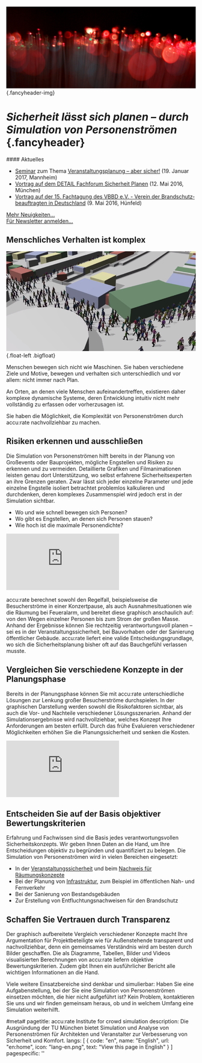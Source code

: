 ![](/img/accurate-bild-start.jpg) {.fancyheader-img}
# *Sicherheit lässt sich planen – durch Simulation von Personenströmen* {.fancyheader}

<div class="float-right newsbox border" markdown="1">
#### Aktuelles

* [Seminar](/news:2016-06-28-vortrag-workshop-siko-mannheim) zum Thema [Veranstaltungsplanung – aber sicher!](http://www.ieca-mannheim.de/seminare/veranstaltungsplanung-aber-sicher-sicherheitskonzepte-fuer-gross-veranstaltungen-auf-grundlage-der-muster-versammlungsstaettenverordnung-mvstaettvo-mit-baustein-digitale-entfluchtungsanalysen/) (19. Januar 2017, Mannheim)
* [Vortrag auf dem DETAIL Fachforum Sicherheit Planen](/news:2016-05-12-vortrag-fachforum-sicherheit-planen) (12. Mai 2016, München)
* [Vortrag auf der 15. Fach&shy;tag&shy;ung des VBBD e.V. - Verein der Brand&shy;schutz&shy;be&shy;auf&shy;trag&shy;ten in Deutsch&shy;land](/news:2016-05-10-vortrag-bei-der-vbbd-fachtagung) (9. Mai 2016, Hünfeld)

[Mehr Neuigkeiten...](/news:archiv)  
[Für Newsletter anmelden...](http://eepurl.com/bS5vNL)
</div>

## Menschliches Verhalten ist komplex

![Screenshot 3D visualization](/img/homepage-screen1.png) {.float-left .bigfloat}

Menschen bewegen sich nicht wie Maschinen. Sie haben verschiedene Ziele und Motive, bewegen und verhalten sich unterschiedlich und vor allem: nicht immer nach Plan.

An Orten, an denen viele Menschen aufeinandertreffen, existieren daher komplexe dynamische Systeme, deren Entwicklung intuitiv nicht mehr vollständig zu erfassen oder vorherzusagen ist.

Sie haben die Möglichkeit, die Komplexität von Personenströmen durch accu:rate nachvollziehbar zu machen.


## Risiken erkennen und ausschließen

Die Simulation von Personenströmen hilft bereits in der Planung von Großevents oder Bauprojekten, mögliche Engstellen und Risiken zu erkennen und zu vermeiden.
Detaillierte Grafiken und Filmanimationen leisten genau dort Unterstützung, wo selbst erfahrene Sicherheitsexperten an ihre Grenzen geraten.
Zwar lässt sich jeder einzelne Parameter und jede einzelne Engstelle isoliert betrachtet problemlos kalkulieren und durchdenken, deren komplexes Zusammenspiel wird jedoch erst in der Simulation sichtbar.

- Wo und wie schnell bewegen sich Personen?
- Wo gibt es Engstellen, an denen sich Personen stauen?
- Wie hoch ist die maximale Personendichte?

<div class='embed-container'><iframe src='https://www.youtube.com/embed/sw1zICjwpV4?rel=0' frameborder='0' allowfullscreen></iframe></div>

accu:rate berechnet sowohl den Regelfall, beispielsweise die Besucherströme in einer Konzertpause, als auch Ausnahmesituationen wie die Räumung bei Feueralarm, und bereitet diese graphisch anschaulich auf: von den Wegen einzelner Personen bis zum Strom der großen Masse.
Anhand der Ergebnisse können Sie rechtzeitig verantwortungsvoll planen – sei es in der Veranstaltungssicherheit, bei Bauvorhaben oder der Sanierung öffentlicher Gebäude.
accu:rate liefert eine valide Entscheidungsgrundlage, wo sich die Sicherheitsplanung bisher oft auf das Bauchgefühl verlassen musste.


## Vergleichen Sie verschiedene Konzepte in der Planungsphase

Bereits in der Planungsphase können Sie mit accu:rate unterschiedliche Lösungen zur Lenkung großer Besucherströme durchspielen.
In der graphischen Darstellung werden sowohl die Risikofaktoren sichtbar, als auch die Vor- und Nachteile verschiedener Lösungsszenarien.
Anhand der Simulationsergebnisse wird nachvollziehbar, welches Konzept Ihre Anforderungen am besten erfüllt.
Durch das frühe Evaluieren verschiedener Möglichkeiten erhöhen Sie die Planungssicherheit und senken die Kosten.

<div class='embed-container'><iframe src='https://www.youtube.com/embed/19NxFUP0L3Y?rel=0' frameborder='0' allowfullscreen></iframe></div>


## Entscheiden Sie auf der Basis objektiver Bewertungskriterien

Erfahrung und Fachwissen sind die Basis jedes verantwortungsvollen Sicherheitskonzepts.
Wir geben Ihnen Daten an die Hand, um Ihre Entscheidungen objektiv zu begründen und quantifiziert zu belegen.
Die Simulation von Personenströmen wird in vielen Bereichen eingesetzt:

- In der [Veranstaltungssicherheit](/veranstaltungssicherheit) und beim [Nachweis für Räumungskonzepte](raeumungskonzepte)
- Bei der Planung von [Infrastruktur](/infrastrukturelle-gebaeude), zum Beispiel im öffentlichen Nah- und Fernverkehr
- Bei der Sanierung von Bestandsgebäuden
- Zur Erstellung von Entfluchtungsnachweisen für den Brandschutz


## Schaffen Sie Vertrauen durch Transparenz

Der graphisch aufbereitete Vergleich verschiedener Konzepte macht Ihre Argumentation für Projektbeteiligte wie für Außenstehende transparent und nachvollziehbar, denn ein gemeinsames Verständnis wird am besten durch Bilder geschaffen.
Die als Diagramme, Tabellen, Bilder und Videos visualisierten Berechnungen von accu:rate liefern objektive Bewertungskriterien.
Zudem gibt Ihnen ein ausführlicher Bericht alle wichtigen Informationen an die Hand.

Viele weitere Einsatzbereiche sind denkbar und simulierbar: Haben Sie eine Aufgabenstellung, bei der Sie eine Simulation von Personenströmen einsetzen möchten, die hier nicht aufgeführt ist?
Kein Problem, kontaktieren Sie uns und wir finden gemeinsam heraus, ob und in welchem Umfang eine Simulation weiterhilft.


#meta#
pagetitle: accu:rate Institute for crowd simulation
description: Die Ausgründung der TU München bietet Simulation und Analyse von Personenströmen für Architekten und Veranstalter zur Verbesserung von Sicherheit und Komfort.
langs: [
    { code: "en", name: "English", url: "en:home", icon: "lang-en.png", text: "View this page in English" }
]
pagespecific: '<link rel="alternate" href="http://www.accu-rate.de/" hreflang="x-default" />'

